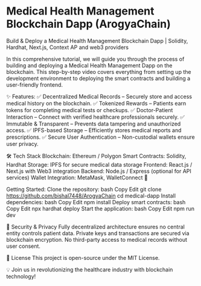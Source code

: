 # Medical Health Management Blockchain Dapp (ArogyaChain)

Build & Deploy a Medical Health Management Blockchain Dapp | Solidity, Hardhat, Next.js, Context AP and web3 providers

In this comprehensive tutorial, we will guide you through the process of building and deploying a Medical Health Management Dapp on the blockchain. This step-by-step video covers everything from setting up the development environment to deploying the smart contracts and building a user-friendly frontend.

✨ Features:
✅ Decentralized Medical Records – Securely store and access medical history on the blockchain. 
✅ Tokenized Rewards – Patients earn tokens for completing medical tests or checkups. 
✅ Doctor-Patient Interaction – Connect with verified healthcare professionals securely. 
✅ Immutable & Transparent – Prevents data tampering and unauthorized access. 
✅ IPFS-based Storage – Efficiently stores medical reports and prescriptions. 
✅ Secure User Authentication – Non-custodial wallets ensure user privacy.

🛠 Tech Stack Blockchain: 
Ethereum / Polygon 
Smart Contracts: Solidity, Hardhat 
Storage: IPFS for secure medical data storage 
Frontend: React.js / Next.js with Web3 integration 
Backend: Node.js / Express (optional for API services) 
Wallet Integration: MetaMask, WalletConnect 🚀 

Getting Started:
Clone the repository: bash Copy Edit git clone https://github.com/bishal7448/ArogyaChain
cd medical-dapp 
Install dependencies: bash Copy Edit npm install 
Deploy smart contracts: bash Copy Edit npx hardhat deploy 
Start the application: bash Copy Edit npm run dev 

🔐 Security & Privacy Fully decentralized architecture ensures no central entity controls patient data. Private keys and transactions are secured via blockchain encryption. No third-party access to medical records without user consent. 

📜 License This project is open-source under the MIT License.

💡 Join us in revolutionizing the healthcare industry with blockchain technology!

